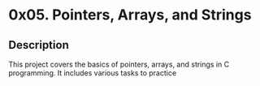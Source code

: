 # 0x05. Pointers, Arrays, and Strings

## Description
This project covers the basics of pointers, arrays, and strings in C programming. It includes various tasks to practice
